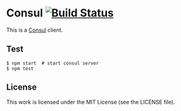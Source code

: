 # Consul [![Build Status](https://travis-ci.org/silas/consul.png?branch=master)](https://travis-ci.org/silas/consul)

This is a [Consul][consul] client.

## Test

```
$ npm start  # start consul server
$ npm test
```

## License

This work is licensed under the MIT License (see the LICENSE file).

[consul]: http://www.consul.io/
